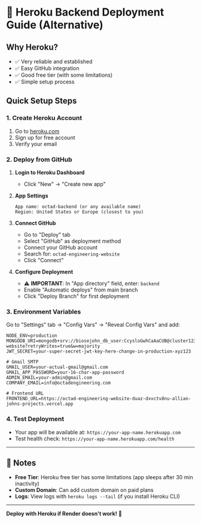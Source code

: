 # 🚀 Heroku Backend Deployment Guide (Alternative)

## Why Heroku?
- ✅ Very reliable and established
- ✅ Easy GitHub integration
- ✅ Good free tier (with some limitations)
- ✅ Simple setup process

## Quick Setup Steps

### 1. Create Heroku Account
1. Go to [heroku.com](https://heroku.com)
2. Sign up for free account
3. Verify your email

### 2. Deploy from GitHub
1. **Login to Heroku Dashboard**
   - Click "New" → "Create new app"

2. **App Settings**
   ```
   App name: octad-backend (or any available name)
   Region: United States or Europe (closest to you)
   ```

3. **Connect GitHub**
   - Go to "Deploy" tab
   - Select "GitHub" as deployment method
   - Connect your GitHub account
   - Search for: `octad-engineering-website`
   - Click "Connect"

4. **Configure Deployment**
   - ⚠️ **IMPORTANT**: In "App directory" field, enter: `backend`
   - Enable "Automatic deploys" from main branch
   - Click "Deploy Branch" for first deployment

### 3. Environment Variables
Go to "Settings" tab → "Config Vars" → "Reveal Config Vars" and add:

```env
NODE_ENV=production
MONGODB_URI=mongodb+srv://biosejohn_db_user:CcysloGwhCaAaCUB@cluster123.q8f3jcf.mongodb.net/construction-website?retryWrites=true&w=majority
JWT_SECRET=your-super-secret-jwt-key-here-change-in-production-xyz123

# Gmail SMTP
GMAIL_USER=your-actual-gmail@gmail.com
GMAIL_APP_PASSWORD=your-16-char-app-password
ADMIN_EMAIL=your-admin@gmail.com
COMPANY_EMAIL=info@octadengineering.com

# Frontend URL
FRONTEND_URL=https://octad-engineering-website-duaz-dxvctv8nu-allian-johns-projects.vercel.app
```

### 4. Test Deployment
- Your app will be available at: `https://your-app-name.herokuapp.com`
- Test health check: `https://your-app-name.herokuapp.com/health`

---

## 📝 Notes

- **Free Tier**: Heroku free tier has some limitations (app sleeps after 30 min inactivity)
- **Custom Domain**: Can add custom domain on paid plans
- **Logs**: View logs with `heroku logs --tail` (if you install Heroku CLI)

---

**Deploy with Heroku if Render doesn't work!** 🎉